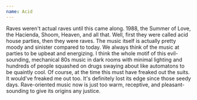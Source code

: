 ```yaml
---
name: Acid
---
```


Raves weren't actual raves until this came along. 1988, the Summer of
Love, the Hacienda, Shoom, Heaven, and all that. Well, first they were
called acid house parties, then they were raves. The music itself is
actually pretty moody and sinister compared to today. We always think of
the music at parties to be upbeat and energizing. I think the whole
motif of this evil-sounding, mechanical 80s music in dark rooms with
minimal lighting and hundreds of people squashed on drugs swaying about
like automatons to be quaintly cool. Of course, at the time this must
have freaked out the suits. It would've freaked me out too. It's
definitely lost its edge since those seedy days. Rave-oriented music now
is just too warm, receptive, and pleasant-sounding to give its origins
any justice.
